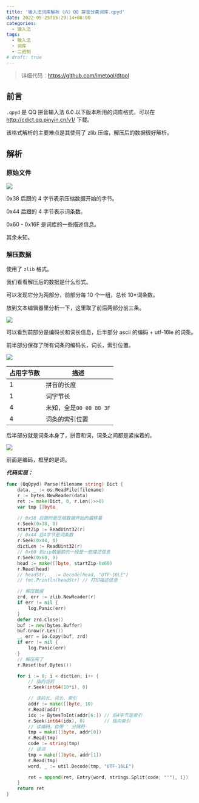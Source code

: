 ```yaml
---
title: '输入法词库解析（六）QQ 拼音分类词库.qpyd'
date: 2022-05-25T15:29:14+08:00
categories:
  - 输入法
tags:
  - 输入法
  - 词库
  - 二进制
# draft: true
---
```


> 详细代码：<https://github.com/imetool/dtool>

## 前言

`.qpyd` 是 QQ 拼音输入法 6.0 以下版本所用的词库格式，可以在 <http://cdict.qq.pinyin.cn/v1/> 下载。

该格式解析的主要难点是其使用了 zlib 压缩，解压后的数据很好解析。

## 解析

### 原始文件

![](https://tucang.cc/api/image/show/b86501a86fa0ace3fa09f817a4c855cf)

0x38 后跟的 4 字节表示压缩数据开始的字节。

0x44 后跟的 4 字节表示词条数。

0x60 - 0x16F 是词库的一些描述信息。

其余未知。

### 解压数据

使用了 `zlib` 格式。

我们看看解压后的数据是什么形式。

可以发现它分为两部分，前部分每 10 个一组，总长 10\*词条数。

放到文本编辑器里分析一下，这里取了前后两部分前三条。

![](https://tucang.cc/api/image/show/5f653dd803e89fcca72f59eea9966b52)

可以看到前部分是编码长和词长信息，后半部分 ascii 的编码 + utf-16le 的词条。

前半部分保存了所有词条的编码长，词长，索引位置。

![](https://tucang.cc/api/image/show/ef9e706967a70db50a901d2f8ed69e6c)

| 占用字节数 | 描述                    |
| ---------- | ----------------------- |
| 1          | 拼音的长度              |
| 1          | 词字节长                |
| 4          | 未知，全是`00 00 80 3F` |
| 4          | 词条的索引位置          |

后半部分就是词条本身了，拼音和词，词条之间都是紧挨着的。

![](https://tucang.cc/api/image/show/78f1112a8bc8ef7ec681162e71ad2e2f)

前面是编码，框里的是词。

**_代码实现：_**

```go
func (QqQpyd) Parse(filename string) Dict {
    data, _ := os.ReadFile(filename)
    r := bytes.NewReader(data)
    ret := make(Dict, 0, r.Len()>>8)
    var tmp []byte

    // 0x38 后跟的是压缩数据开始的偏移量
    r.Seek(0x38, 0)
    startZip := ReadUint32(r)
    // 0x44 后4字节是词条数
    r.Seek(0x44, 0)
    dictLen := ReadUint32(r)
    // 0x60 到zip数据前的一段是一些描述信息
    r.Seek(0x60, 0)
    head := make([]byte, startZip-0x60)
    r.Read(head)
    // headStr, _ := Decode(head, "UTF-16LE")
    // fmt.Println(headStr) // 打印描述信息

    // 解压数据
    zrd, err := zlib.NewReader(r)
    if err != nil {
        log.Panic(err)
    }
    defer zrd.Close()
    buf := new(bytes.Buffer)
    buf.Grow(r.Len())
    _, err = io.Copy(buf, zrd)
    if err != nil {
        log.Panic(err)
    }
    // 解压完了
    r.Reset(buf.Bytes())

    for i := 0; i < dictLen; i++ {
        // 指向当前
        r.Seek(int64(10*i), 0)

        // 读码长、词长、索引
        addr := make([]byte, 10)
        r.Read(addr)
        idx := BytesToInt(addr[6:]) // 后4字节是索引
        r.Seek(int64(idx), 0)       // 指向索引
        // 读编码，自带 ' 分隔符
        tmp = make([]byte, addr[0])
        r.Read(tmp)
        code := string(tmp)
        // 读词
        tmp = make([]byte, addr[1])
        r.Read(tmp)
        word, _ := util.Decode(tmp, "UTF-16LE")

        ret = append(ret, Entry{word, strings.Split(code, "'"), 1})
    }
    return ret
}
```
